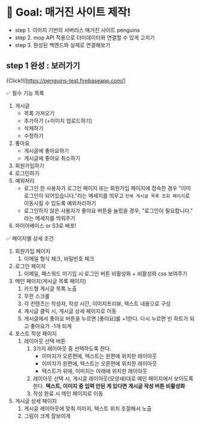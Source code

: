 
# 🏁 Goal: 매거진 사이트 제작!

- step 1. 이미지 기반의 서버리스 매거진 사이트 penguins
- step 2. mop API 적용으로 더미데이터와 연결할 수 있게 고치기
- step 3. 완성된 백엔드와 실제로 연결해보기

## step 1 완성 : 보러가기
{Click!)[https://penguins-test.firebaseapp.com/]

<aside>
✅ 필수 기능 목록
    
</aside>

1. 게시글 
    - 목록 가져오기
    - 추가하기 (+이미지 업로드하기)
    - 삭제하기 
    - 수정하기
2. 좋아요
    - 게시글에 좋아요하기
    - 게시글에 좋아요 취소하기
3. 회원가입하기
4. 로그인하기  
5. 예외처리
    - 로그인 한 사용자가 로그인 페이지 또는 회원가입 페이지에 접속한 경우 "이미 로그인이 되어있습니다."라는 메세지를 띄우고 `전체 게시글 목록 조회 페이지`로 이동시킬 수 있도록 예외처리하기
    - 로그인하지 않은 사용자가 좋아요 버튼을 눌렀을 경우, "로그인이 필요합니다." 라는 메세지를 띄워주기
6. 파이어베이스 or S3로 배포!

<aside>
✅ 페이지별 상세 조건
    
</aside>

1. 회원가입 페이지
    1. 이메일 형식 체크, 비밀번호 체크
2. 로그인 페이지
    1. 이메일, 패스워드 미기입 시 로그인 버튼 비활성화 + 비활성화 css 보여주기
3. 메인 페이지(게시글 목록 페이지)
    1. 카드형 게시글 목록 노출
    2. 무한 스크롤
    3. 각 컨텐츠는 작성자, 작성 시간, 이미지프리뷰, 텍스트 내용으로 구성
    4. 게시글 클릭 시, 게시글 상세 페이지로 이동
    5. 게시글에서 좋아요 버튼을 누르면 [좋아요]를 +1한다. 다시 누르면 빈 하트가 되고 좋아요가 -1개 되게
4. 포스트 작성 페이지
    1. 레이아웃 선택 버튼
        1. 3가지 레이아웃 중 선택하도록 한다.
            - 이미지가 오른편에, 텍스트는 왼편에 위치한 레이아웃
            - 이미지가 왼편에, 텍스트는 오른편에 위치한 레이아웃
            - 텍스트가 위에, 이미지는 아래에 위치한 레이아웃
        2. 레이아웃 선택 시, 게시글 레이아웃(모양새)대로 메인 페이지에서 보이도록 한다.
         **텍스트, 이미지 중 입력 안된 게 있다면 게시글 작성 버튼 비활성화**
        4. 작성 완료 시 메인 페이지로 이동
5. 게시글 상세 페이지
    1. 게시글 레이아웃에 맞춰 이미지, 텍스트 위치 조절해서 노출
    2. 그림이 크게 잘보이게
